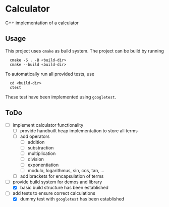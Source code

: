 # Calculator

C++ implementation of a calculator

## Usage

This project uses `cmake` as build system. The project can be build by running

```[sh]
  cmake -S . -B <build-dir>
  cmake --build <build-dir> 
```

To automatically run all provided tests, use

```[sh]
  cd <build-dir>
  ctest
```

These test have been implemented using `googletest`.

## ToDo

- [ ] implement calculator functionality
  - [ ] provide handbuilt heap implementation to store all terms
  - [ ] add operators
    - [ ] addition
    - [ ] substraction
    - [ ] multiplication
    - [ ] division
    - [ ] exponentiation
    - [ ] modulo, logarithmus, sin, cos, tan, ...
  - [ ] add brackets for encapsulation of terms
- [ ] provide build system for demos and library
  - [x] basic build structure has been established
- [ ] add tests to ensure correct calculations
  - [x] dummy test with `googletest` has been established
